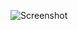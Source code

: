 ![Screenshot](https://raw.githubusercontent.com/Cryakl/Ultimate-RAT-Collection/refs/heads/main/HWorm/H-Worm%20Controler%20(%20Azo9%20Version%20)/Screenshot.png)

